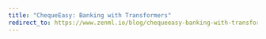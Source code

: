 ```yaml
---
title: "ChequeEasy: Banking with Transformers"
redirect_to: https://www.zenml.io/blog/chequeeasy-banking-with-transformers
---
```

